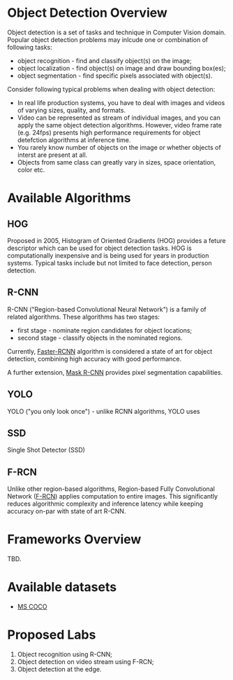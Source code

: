 # Object Detection Overview

Object detection is a set of tasks and technique in Computer Vision domain. Popular object detection problems may inlcude one or combination of following tasks:
* object recognition - find and classify object(s) on the image;
* object localization - find object(s) on image and draw bounding box(es);
* object segmentation - find specific pixels associated with object(s).


Consider following typical problems when dealing with object detection:
* In real life production systems, you have to deal with images and videos of varying sizes, quality, and formats.
* Video can be represented as stream of individual images, and you can apply the same object detection algorithms. However, video frame rate (e.g. 24fps) presents high performance requirements for object detefction algorithms at inference time.
* You rarely know number of objects on the image or whether objects of interst are present at all.
* Objects from same class can greatly vary in sizes, space orientation, color etc.


# Available Algorithms 

## HOG
Proposed in 2005, Histogram of Oriented Gradients (HOG) provides a feture descriptor which can be used for object detection tasks. HOG is computationally inexpensive and is being used for  years in production systems. Typical tasks include but not limited to face detection, person detection.

## R-CNN
R-CNN ("Region-based Convolutional Neural Network") is a family of related algorithms. These algorithms has two stages:
* first stage - nominate region candidates for object locations;
* second stage - classify objects in the nominated regions.

Currently, [Faster-RCNN](https://arxiv.org/abs/1506.01497) algorithm is considered a state of art for  object detection, combining high accuracy with good performance. 

A further extension, [Mask R-CNN](https://github.com/matterport/Mask_RCNN) provides pixel segmentation capabilities.

## YOLO
YOLO ("you only look once") - unlike RCNN algorithms, YOLO uses 

## SSD
Single Shot Detector (SSD)

## F-RCN
Unlike other region-based algorithms, Region-based Fully Convolutional Network ([F-RCN](https://arxiv.org/pdf/1605.06409.pdf)) applies computation to entire images. This significantly reduces algorithmic complexity and inference latency while keeping accuracy on-par with state of art R-CNN.

# Frameworks Overview
TBD.

#  Available datasets
* [MS COCO](http://cocodataset.org/#home)

# Proposed Labs
1. Object recognition using R-CNN;
2. Object detection on video stream using F-RCN;
4. Object detection at the edge.